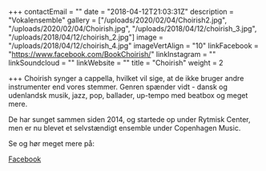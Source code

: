 +++
contactEmail = ""
date = "2018-04-12T21:03:31Z"
description = "Vokalensemble"
gallery = ["/uploads/2020/02/04/Choirish2.jpg", "/uploads/2020/02/04/Choirish.jpg", "/uploads/2018/04/12/choirish_3.jpg", "/uploads/2018/04/12/choirish_2.jpg"]
image = "/uploads/2018/04/12/choirish_4.jpg"
imageVertAlign = "10"
linkFacebook = "https://www.facebook.com/BookChoirish/"
linkInstagram = ""
linkSoundcloud = ""
linkWebsite = ""
title = "Choirish"
weight = 2

+++
Choirish synger a cappella, hvilket vil sige, at de ikke bruger andre instrumenter end vores stemmer. Genren spænder vidt - dansk og udenlandsk musik, jazz, pop, ballader, up-tempo med beatbox og meget mere.

De har sunget sammen siden 2014, og startede op under Rytmisk Center, men er nu blevet et selvstændigt ensemble under Copenhagen Music.

Se og hør meget mere på: <br>

[Facebook](https://www.facebook.com/choirishdk/ "https://www.facebook.com/choirishdk/")
